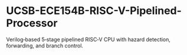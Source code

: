 # UCSB-ECE154B-RISC-V-Pipelined-Processor
Verilog‑based 5‑stage pipelined RISC‑V CPU with hazard detection, forwarding, and branch control.
